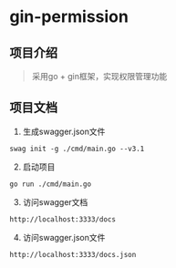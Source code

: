 # gin-permission

## 项目介绍
> 采用go + gin框架，实现权限管理功能

## 项目文档
1. 生成swagger.json文件
```
swag init -g ./cmd/main.go --v3.1
```
2. 启动项目
```
go run ./cmd/main.go
```
3. 访问swagger文档
```
http://localhost:3333/docs
```
4. 访问swagger.json文件
```
http://localhost:3333/docs.json
```